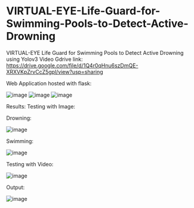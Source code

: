# VIRTUAL-EYE-Life-Guard-for-Swimming-Pools-to-Detect-Active-Drowning
VIRTUAL-EYE Life Guard for Swimming Pools to Detect Active Drowning using Yolov3
Video Gdrive link:
https://drive.google.com/file/d/1Q4r0qHnu6szDmQE-XRXVKpZrvCcZ5gpl/view?usp=sharing

Web Application hosted with flask:

![image](https://github.com/Asish45vishnu/VIRTUAL-EYE-Life-Guard-for-Swimming-Pools-to-Detect-Active-Drowning/assets/81902775/787e557e-06e4-402e-9c47-99a86b570dfd)
![image](https://github.com/Asish45vishnu/VIRTUAL-EYE-Life-Guard-for-Swimming-Pools-to-Detect-Active-Drowning/assets/81902775/cf66d92c-57f4-41ea-95c1-12e24b8cdf57)
![image](https://github.com/Asish45vishnu/VIRTUAL-EYE-Life-Guard-for-Swimming-Pools-to-Detect-Active-Drowning/assets/81902775/6980fb30-5231-4484-95b0-3eca93cef45b)

Results:
Testing with Image:

Drowning:

![image](https://github.com/Asish45vishnu/VIRTUAL-EYE-Life-Guard-for-Swimming-Pools-to-Detect-Active-Drowning/assets/81902775/e363e9df-f13d-47a5-8078-639bcf58208b)

Swimming:

![image](https://github.com/Asish45vishnu/VIRTUAL-EYE-Life-Guard-for-Swimming-Pools-to-Detect-Active-Drowning/assets/81902775/2265a461-f278-440e-aa4f-bc7d1a2b3196)

Testing with Video:

![image](https://github.com/Asish45vishnu/VIRTUAL-EYE-Life-Guard-for-Swimming-Pools-to-Detect-Active-Drowning/assets/81902775/4b917b11-dfac-483f-825b-f4ecd0245bf2)

Output:

![image](https://github.com/Asish45vishnu/VIRTUAL-EYE-Life-Guard-for-Swimming-Pools-to-Detect-Active-Drowning/assets/81902775/9db423a3-9de4-4af5-a228-e4cd474d0ccb)
